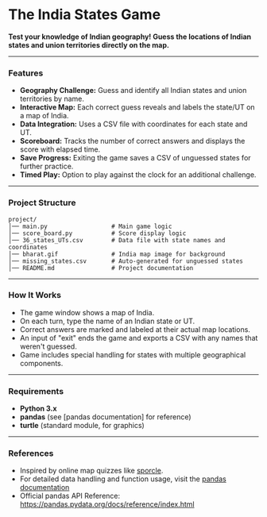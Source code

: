 # The India States Game

**Test your knowledge of Indian geography! Guess the locations of Indian states and union territories directly on the map.**

***

### Features

- **Geography Challenge:** Guess and identify all Indian states and union territories by name.
- **Interactive Map:** Each correct guess reveals and labels the state/UT on a map of India.
- **Data Integration:** Uses a CSV file with coordinates for each state and UT.
- **Scoreboard:** Tracks the number of correct answers and displays the score with elapsed time.
- **Save Progress:** Exiting the game saves a CSV of unguessed states for further practice.
- **Timed Play:** Option to play against the clock for an additional challenge.

***

### Project Structure

```
project/
│── main.py                  # Main game logic
│── score_board.py           # Score display logic
│── 36_states_UTs.csv        # Data file with state names and coordinates
│── bharat.gif               # India map image for background
│── missing_states.csv       # Auto-generated for unguessed states
│── README.md                # Project documentation
```

***

### How It Works

- The game window shows a map of India.
- On each turn, type the name of an Indian state or UT.
- Correct answers are marked and labeled at their actual map locations.
- An input of "exit" ends the game and exports a CSV with any names that weren't guessed.
- Game includes special handling for states with multiple geographical components.

***

### Requirements

- **Python 3.x**
- **pandas** (see [pandas documentation] for reference)
- **turtle** (standard module, for graphics)

***

### References

- Inspired by online map quizzes like [sporcle](https://www.sporcle.com/games/g/states).
- For detailed data handling and function usage, visit the [pandas documentation](https://pandas.pydata.org/docs/)
- Official pandas API Reference: https://pandas.pydata.org/docs/reference/index.html
